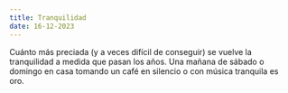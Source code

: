 ```yaml
---
title: Tranquilidad
date: 16-12-2023
---
```


Cuánto más preciada (y a veces difícil de conseguir) se vuelve la tranquilidad a medida que pasan los años. Una mañana de sábado o domingo en casa tomando un café en silencio o con música tranquila es oro.